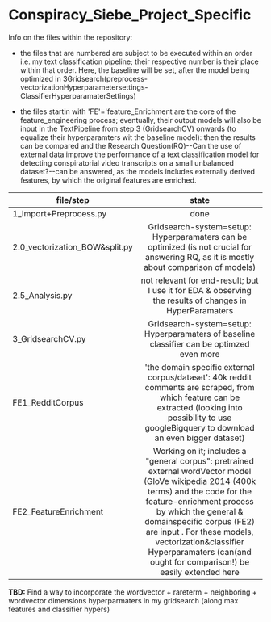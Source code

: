 # Conspiracy_Siebe_Project_Specific

Info on the files within the repository:
  - the files that are numbered are subject to be executed within an order i.e. my text classification pipeline; their respective number is their place within that order. Here, the baseline will be set, after the model being optimized in 3Gridsearch(preprocess-vectorizationHyperparametersettings-ClassifierHyperparamaterSettings) 
  
  - the files startin with 'FE'='feature_Enrichment are the core of the feature_engineering process; eventually, their output models will also be input in the TextPipeline from step 3 (GridsearchCV) onwards (to equalize their hyperparamters wit the baseline model): then the results can be compared and the Research Question(RQ)--Can the use of external data improve the performance of a text classification model for detecting conspiratorial video transcripts on a small unbalanced dataset?--can be answered, as the models includes externally derived features, by which the original features are enriched. 
  
  | file/step                       | state        |
| -------------                     |:-------------:|
| 1_Import+Preprocess.py            |done  | 
| 2.0_vectorization_BOW&split.py    |Gridsearch-system=setup: Hyperparamaters can be optimized (is not crucial for answering RQ, as it is mostly about comparison of models) | 
| 2.5_Analysis.py                   | not relevant for end-result; but I use it for EDA & observing the results of changes in HyperParamaters     |
| 3_GridsearchCV.py                 | Gridsearch-system=setup: Hyperparamaters of baseline classifier can be optimzed even more  |
| FE1_RedditCorpus                  | 'the domain specific external corpus/dataset': 40k reddit comments are scraped, from which feature can be extracted (looking into possibility to use googleBigquery to download an even bigger dataset)
| FE2_FeatureEnrichment             | Working on it; includes a "general corpus": pretrained external wordVector model (GloVe wikipedia 2014 (400k terms) and the code for the feature-enrichment process by which the general & domainspecific corpus (FE2) are input . For these models, vectorization&classifier Hyperparamaters (can(and ought for comparison!) be easily extended here|

**__TBD:__**
Find a way to incorporate the wordvector + rareterm + neighboring + wordvector dimensions hyperparmaters in my gridsearch (along max features and classifier hypers)
